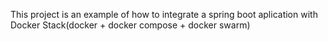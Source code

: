 This project is an example of how to integrate a spring boot aplication with Docker Stack(docker + docker compose + docker swarm)
